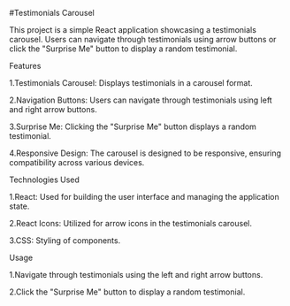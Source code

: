 #Testimonials Carousel


This project is a simple React application showcasing a testimonials carousel. Users can navigate through testimonials using arrow buttons or click the "Surprise Me" button to display a random testimonial.


Features

1.Testimonials Carousel: Displays testimonials in a carousel format.

2.Navigation Buttons: Users can navigate through testimonials using left and right arrow buttons.

3.Surprise Me: Clicking the "Surprise Me" button displays a random testimonial.

4.Responsive Design: The carousel is designed to be responsive, ensuring compatibility across various devices.


Technologies Used

1.React: Used for building the user interface and managing the application state.

2.React Icons: Utilized for arrow icons in the testimonials carousel.

3.CSS: Styling of components.


Usage

1.Navigate through testimonials using the left and right arrow buttons.

2.Click the "Surprise Me" button to display a random testimonial.
